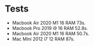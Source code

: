 # Tests

- Macbook Air 2020 M1 16 RAM 73s.
- Macbook Pro 2019 i9 16 RAM 52.8s.
- Macbook Air 2020 M1 16 RAM 50.7s.
- Mac Mini    2012 i7 12 RAM 87s.
